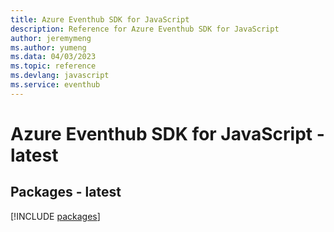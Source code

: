 ```yaml
---
title: Azure Eventhub SDK for JavaScript
description: Reference for Azure Eventhub SDK for JavaScript
author: jeremymeng
ms.author: yumeng
ms.data: 04/03/2023
ms.topic: reference
ms.devlang: javascript
ms.service: eventhub
---
```

# Azure Eventhub SDK for JavaScript - latest
## Packages - latest
[!INCLUDE [packages](eventhub-index.md)]